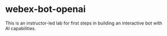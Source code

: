 # webex-bot-openai
This is an instructor-led lab for first steps in building an interactive bot with AI capabilities.
